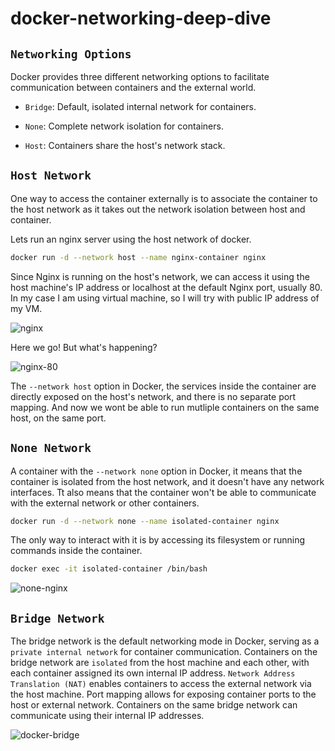 # docker-networking-deep-dive

## `Networking Options`

Docker provides three different networking options to facilitate communication between containers and the external world.

- `Bridge`: Default, isolated internal network for containers.

- `None`: Complete network isolation for containers.

- `Host`: Containers share the host's network stack.

## `Host Network`

One way to access the container externally is to associate the container to the host network as it takes out the network isolation between host and container.

Lets run an nginx server using the host network of docker.

```bash
docker run -d --network host --name nginx-container nginx
```

Since Nginx is running on the host's network, we can access it using the host machine's IP address or localhost at the default Nginx port, usually 80. In my case I am using virtual machine, so I will try with public IP address of my VM.

![nginx](https://lab-bucket.s3.brilliant.com.bd/labthumbnail/83937f2e-425f-4166-b062-71dcf9ae260c.png)

Here we go! But what's happening?

![nginx-80](https://lab-bucket.s3.brilliant.com.bd/labthumbnail/cf2d5c47-5d33-4fd7-8011-63fd40437058.png)


The `--network host` option in Docker, the services inside the container are directly exposed on the host's network, and there is no separate port mapping. And now we wont be able to run mutliple containers on the same host, on the same port.


## `None Network`

A container with the `--network none` option in Docker, it means that the container is isolated from the host network, and it doesn't have any network interfaces. Tt also means that the container won't be able to communicate with the external network or other containers.

```bash
docker run -d --network none --name isolated-container nginx
```

The only way to interact with it is by accessing its filesystem or running commands inside the container.

```bash
docker exec -it isolated-container /bin/bash
```

![none-nginx](https://lab-bucket.s3.brilliant.com.bd/labthumbnail/65511d7a-6665-4011-b37c-4c832a5c1692.png)


## `Bridge Network`

The bridge network is the default networking mode in Docker, serving as a `private internal network` for container communication. Containers on the bridge network are `isolated` from the host machine and each other, with each container assigned its own internal IP address. `Network Address Translation (NAT)` enables containers to access the external network via the host machine. Port mapping allows for exposing container ports to the host or external network. Containers on the same bridge network can communicate using their internal IP addresses.

![docker-bridge](https://lab-bucket.s3.brilliant.com.bd/labthumbnail/59ab4149-25f0-4872-8a7d-1a746a9ea1f2.png)